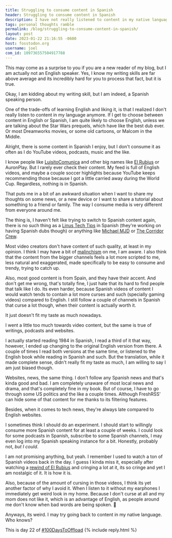 ```yaml
---
title: Struggling to consume content in Spanish
header: Struggling to consume content in Spanish
description: I have not really listened to content in my native language for a while, other than movies and series I watch with my family or friends. I wonder why that is?
tags: personal thoughts ramble
permalink: /blog/struggling-to-consume-content-in-spanish/
layout: post
date: 2023-01-22 21:16:55 -0600
host: fosstodon.org
username: joel
com_id: 109736557504917788
---
```


This may come as a surprise to you if you are a new reader of my blog, but I am actually not an English speaker. Yes, I know my writing skills are far above average and its incredibly hard for you to process that fact, but it is true.

Okay, I am kidding about my writing skill, but I am indeed, a Spanish speaking person.

One of the trade-offs of learning English and liking it, is that I realized I don't really listen to content in my language anymore. If I get to choose between content in English or Spanish, I am quite likely to choose English, unless we are talking about the Star Wars prequels, which have like the best dub ever. Or most Dreamworks movies, or some old cartoons, or Malcom in the Middle.

Alright, there is some content in Spanish I enjoy, but I don't consume it as often as I do YouTube videos, podcasts, music and the like.

I know people like [LuisitoComunica](https://www.youtube.com/luisitocomunica) and other big names like [El Rubius](https://www.youtube.com/@elrubiusOMG) or AuronPlay. But I rarely ever check their content. My feed is full of English videos, and maybe a couple soccer highlights because YouTube keeps recommending those because I got a little carried away during the World Cup. Regardless, nothing is in Spanish.

That puts me in a bit of an awkward situation when I want to share my thoughts on some news, or a new device or I want to share a tutorial about something to a friend or family. The way I consume media is very different from everyone around me.

The thing is, I haven't felt like trying to switch to Spanish content again, there is no such thing as a [Linus Tech Tips](https://www.youtube.com/@LinusTechTips) in Spanish (they're working on having Spanish dubs though) or anything like [Michael MJD](https://www.youtube.com/@MichaelMJD) or [The Corridor Crew](https://www.youtube.com/@CorridorCrew).

Most video creators don't have content of such quality, at least in my opinion. I think I may have a bit of [malinchism](https://en.wikipedia.org/wiki/Malinchism) on me, I am aware. I also think that the content from the bigger channels feels a lot more scripted to me, less natural and exaggerated, made specifically to be easy to consume and trendy, trying to catch up.

Also, most good content is from Spain, and they have their accent. And don't get me wrong, that's totally fine, I just hate that its hard to find people that talk like I do. Its even harder, because Spanish videos of content I would watch tends to contain a lot more curses and such (specially gaming videos) compared to English. I still follow a couple of channels in Spanish that curse a lot though, when their content is actually worth it.

It just doesn't fit my taste as much nowadays.

I went a little too much towards video content, but the same is true of writings, podcasts and websites.

I actually started reading 1984 in Spanish, I read a third of it that way, however, I ended up changing to the original English version from there. A couple of times I read both versions at the same time, or listened to the English book while reading in Spanish and such. But the translation, while it made complete sense, didn't really fit my taste as much, I am willing to say I am just biased though.

Websites, news, the same thing. I don't follow any Spanish news and that's kinda good and bad. I am completely unaware of most local news and drama, and that's completely fine in my book. But of course, I have to go through some US politics and the like a couple times. Although FreshRSS' can hide some of that content for me thanks to its filtering features.

Besides, when it comes to tech news, they're always late compared to English websites.

I sometimes think I should do an experiment. I should start to willingly consume more Spanish content for at least a couple of weeks. I could look for some podcasts in Spanish, subscribe to some Spanish channels, I may even log into my Spanish speaking instance for a bit. Honestly, probably not, *but I could*.

I am not promising anything, but yeah. I remember I used to watch a ton of Spanish videos back in the day. I guess I kinda miss it, especially after watching a [rewind of El Rubius](https://www.youtube.com/watch?v=dwA716rQafk) and cringing a lot at it, its so cringe and yet I am nostalgic of it. It is how it is.

Also, because of the amount of cursing in those videos, I think its yet another factor of why I avoid it. When I listen to it without my earphones I immediately get weird look in my home. Because I don't curse at all and my mom does not like it, which is an advantage of English, as people around me don't know when bad words are being spoken. 🤣

Anyways, its weird. I may try going back to content in my native language. Who knows?

This is day 22 of [#100DaysToOffload](https://100daystooffload.com)
{% include reply.html %}
